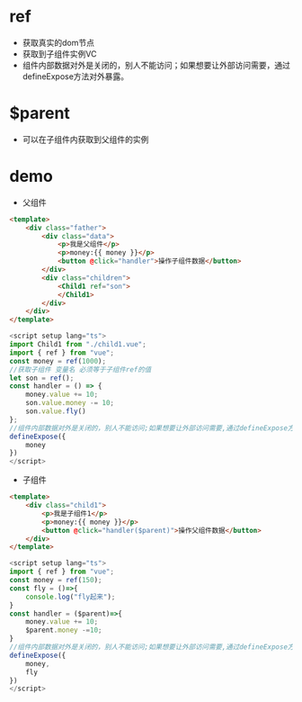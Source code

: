 # ref
+ 获取真实的dom节点
+ 获取到子组件实例VC
+ 组件内部数据对外是关闭的，别人不能访问；如果想要让外部访问需要，通过defineExpose方法对外暴露。

# $parent
+ 可以在子组件内获取到父组件的实例

# demo
+ 父组件
``` html
<template>
	<div class="father">
		<div class="data">
			<p>我是父组件</p>
			<p>money:{{ money }}</p>
            <button @click="handler">操作子组件数据</button>
		</div>
		<div class="children">
			<Child1 ref="son">
			</Child1>
		</div>
	</div>
</template>
```
``` js
<script setup lang="ts">
import Child1 from "./child1.vue";
import { ref } from "vue";
const money = ref(1000);
//获取子组件 变量名 必须等于子组件ref的值
let son = ref();
const handler = () => {
	money.value += 10;
	son.value.money -= 10;
    son.value.fly()
};
//组件内部数据对外是关闭的，别人不能访问;如果想要让外部访问需要,通过defineExpose方法对外暴露
defineExpose({
    money
})
</script>
```

+ 子组件 
``` html
<template>
	<div class="child1">
		<p>我是子组件1</p>
		<p>money:{{ money }}</p>
        <button @click="handler($parent)">操作父组件数据</button>
	</div>
</template>
```
``` js
<script setup lang="ts">
import { ref } from "vue";
const money = ref(150);
const fly = ()=>{
    console.log("fly起来");
}
const handler = ($parent)=>{
    money.value += 10;
    $parent.money -=10;
}
//组件内部数据对外是关闭的，别人不能访问;如果想要让外部访问需要,通过defineExpose方法对外暴露
defineExpose({
    money,
    fly
})
</script>
```